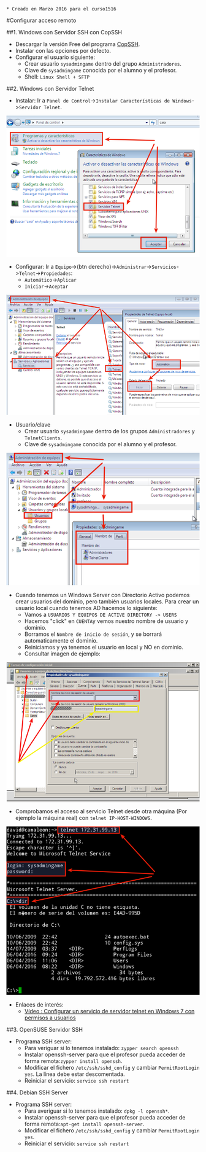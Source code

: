 
```
* Creado en Marzo 2016 para el curso1516
```

#Configurar acceso remoto

##1. Windows con Servidor SSH con CopSSH

* Descargar la versión Free del programa [CopSSH](https://www.itefix.net/copssh).
* Instalar con las opciones por defecto.
* Configurar el usuario siguiente:
    * Crear usuario `sysadmingame` dentro del grupo `Administradores`.
    * Clave de `sysadmingame` conocida por el alumno y el profesor.
    * Shell: `Linux Shell + SFTP`

##2. Windows con Servidor Telnet

* Instalar: Ir a `Panel de Control`->`Instalar Características de Windows`->`Servidor Telnet`.

![w7-servidor-telnet.png](./images/w7-servidor-telnet.png)

* Configurar: Ir a `Equipo`->(btn derecho)->`Administrar`->`Servicios`->`Telnet`->`Propiedades`:
    * `Automático`->`Aplicar`
    * `Iniciar`->`Aceptar`
        
![w7-iniciar-servicio-telnet.png](./images/w7-iniciar-servicio-telnet.png)

* Usuario/clave
   * Crear usuario `sysadmingame` dentro de los grupos `Administradores` y `TelnetClients`.
   * Clave de `sysadmingame` conocida por el alumno y el profesor.

![w7-usuario-telnet.png](./images/w7-usuario-telnet.png)

* Cuando tenemos un Windows Server con Directorio Activo podemos crear usuarios del dominio,
pero también usuarios locales. Para crear un usuario local cuando tenemos AD hacemos lo siguiente:
    * Vamos a `USUARIOS Y EQUIPOS DE ACTIVE DIRECTORY -> USERS`
    * Hacemos "click" en `CUENTA`y vemos nuestro nombre de usuario y dominio.
    * Borramos el `Nombre de inicio de sesión`, y se borrará automaticamente el dominio. 
    * Reiniciamos y ya tenemos el usuario en local y NO en dominio.
    * Consultar imagen de ejemplo:
    
![winserver-usuario-local](./images/winserver-usuario-local.png)

* Comprobamos el acceso al servicio Telnet desde otra máquina 
(Por ejemplo la máquina real) con `telnet IP-HOST-WINDOWS`.

![w7-telnet.png](./images/w7-telnet.png)

* Enlaces de interés:
    * [Vídeo : Configurar un servicio de servidor telnet en Windows 7 con permisos a usuarios](https://www.youtube.com/watch?v=oLnf8MICrL4) 

##3. OpenSUSE Servidor SSH

* Programa SSH server:
    * Para veriguar si lo tenemos instalado: `zypper search openssh`
    * Instalar openssh-server para que el profesor pueda acceder 
    de forma remota:`zypper install openssh`.
    * Modificar el fichero `/etc/ssh/sshd_config` y cambiar 
    `PermitRootLogin yes`. La línea debe estar descomentada.
    * Reiniciar el servicio: `service ssh restart`

##4. Debian SSH Server

* Programa SSH server:
    * Para averiguar si lo tenemos instalado: `dpkg -l openssh*`.
    * Instalar openssh-server para que el profesor pueda acceder 
    de forma remota:`apt-get install openssh-server`.
    * Modificar el fichero `/etc/ssh/sshd_config` y cambiar 
    `PermitRootLogin yes`.
    * Reiniciar el servicio: `service ssh restart`

